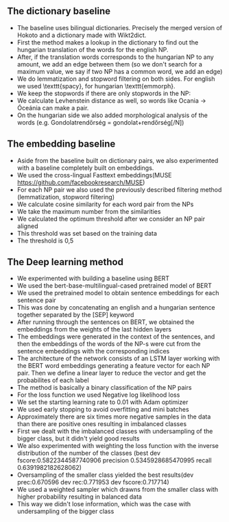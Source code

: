 ## The dictionary baseline
- The baseline uses bilingual dictionaries. Precisely the merged version of Hokoto and a dictionary made with Wikt2dict.
- First the method makes a lookup in the dictionary to find out the hungarian translation of the words for the english NP.
- After, if the translation words corresponds to the hungarian NP to any amount, we add an edge between them (so we don't search for a maximum value, we say if two NP has a common word, we add an edge)
- We do lemmatization and stopword filtering on both sides. For english we used \texttt{spacy}, for hungarian \texttt{emmorph}.
- We keep the stopwords if there are only stopwords in the NP:
- We calculate Levhenstein distance as well, so words like Ocania -> Óceánia can make a pair. 
- On the hungarian side we also added morphological analysis of the words (e.g. Gondolatrendőrség = gondolat+rendőrség[/N])


## The embedding baseline
- Aside from the baseline built on dictionary pairs, we also experimented with a baseline completely built on embeddings.
- We used the cross-lingual Fasttext embeddings(MUSE https://github.com/facebookresearch/MUSE)
- For each NP pair we also used the previously described filtering method (lemmatization, stopword filtering)
- We calculate cosine similarity for each word pair from the NPs
- We take the maximum number from the similarities
- We calculated the optimum threshold after we consider an NP pair aligned
- This threshold was set based on the training data
- The threshold is 0,5

## The Deep learning method
- We experimented with building a baseline using BERT 
- We used the bert-base-multilingual-cased pretrained model of BERT
- We used the pretrained model to obtain sentence embeddings for each sentence pair
- This was done by concatenating an english and a hungarian sentence together separated by the [SEP] keyword
- After running through the sentences on BERT, we obtained the embeddings from the weights of the last hidden layers
- The embeddings were generated in the context of the sentences, and then the embeddings of the words of the NP-s were cut from the sentence embeddings with the corresponding indices
- The architecture of the network consists of an LSTM layer working with the BERT word embeddings generating a feature vector for each NP pair. Then we define a linear layer to reduce the vector and get the probabilites of each label
- The method is basically a binary classification of the NP pairs
- For the loss function we used Negative log likelihood loss
- We set the starting learning rate to 0.01 with Adam optimizer
- We used early stopping to avoid overfitting and mini batches
- Approximately there are six times more negative samples in the data than there are positive ones resulting in imbalanced classes
- First we dealt with the imbalanced classes with undersampling of the bigger class, but it didn't yield good results
- We also experimented with weighting the loss function with the inverse distribution of the number of the classes (best dev fscore:0.5822344587740906 precision 0.5345928685470995 recall 0.6391982182628062)
- Oversampling of the smaller class yielded the best results(dev prec:0.670596 dev rec:0.771953 dev fscore:0.717714)
- We used a weighted sampler which drawns from the smaller class with higher probability resulting in balanced data
- This way we didn't lose information, which was the case with undersampling of the bigger class
 